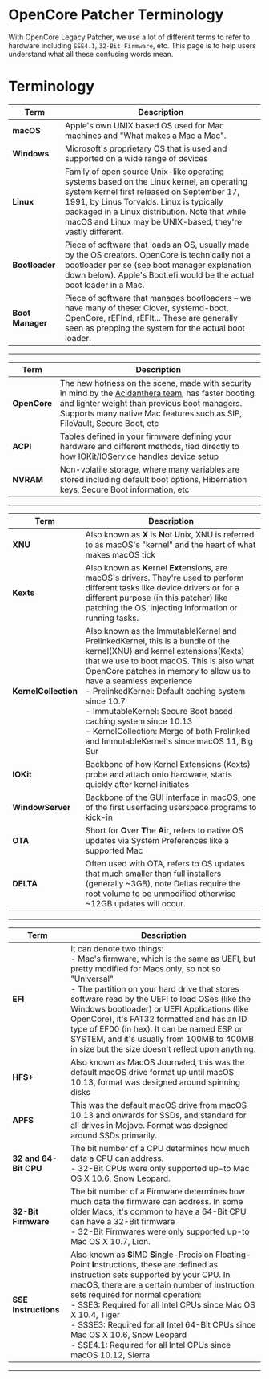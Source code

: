 # OpenCore Patcher Terminology

With OpenCore Legacy Patcher, we use a lot of different terms to refer to hardware including `SSE4.1`, `32-Bit Firmware`, etc. This page is to help users understand what all these confusing words mean.

# Terminology

Term | Description
--- | ---
**macOS**        | Apple's own UNIX based OS used for Mac machines and "What makes a Mac a Mac".
**Windows**      | Microsoft's proprietary OS that is used and supported on a wide range of devices
**Linux**        | Family of open source Unix-like operating systems based on the Linux kernel, an operating system kernel first released on September 17, 1991, by Linus Torvalds. Linux is typically packaged in a Linux distribution. Note that while macOS and Linux may be UNIX-based, they're vastly different.
**Bootloader**   | Piece of software that loads an OS, usually made by the OS creators. OpenCore is technically not a bootloader per se (see boot manager explanation down below). Apple's Boot.efi would be the actual boot loader in a Mac.
**Boot Manager** | Piece of software that manages bootloaders – we have many of these: Clover, systemd-boot, OpenCore, rEFInd, rEFIt... These are generally seen as prepping the system for the actual boot loader.
---
Term | Description
--- | ---
**OpenCore**   | The new hotness on the scene, made with security in mind by the [Acidanthera team](https://github.com/acidanthera), has faster booting and lighter weight than previous boot managers. Supports many native Mac features such as SIP, FileVault, Secure Boot, etc
**ACPI**   | Tables defined in your firmware defining your hardware and different methods, tied directly to how IOKit/IOService handles device setup
**NVRAM**   | Non-volatile storage, where many variables are stored including default boot options, Hibernation keys, Secure Boot information, etc
---
Term | Description
--- | ---
**XNU**    | Also known as **X** is **N**ot **U**nix, XNU is referred to as macOS's "kernel" and the heart of what makes macOS tick
**Kexts**   | Also known as **K**ernel **Ext**ensions, are macOS's drivers. They're used to perform different tasks like device drivers or for a different purpose (in this patcher) like patching the OS, injecting information or running tasks.
**KernelCollection**   | Also known as the ImmutableKernel and PrelinkedKernel, this is a bundle of the kernel(XNU) and kernel extensions(Kexts) that we use to boot macOS. This is also what OpenCore patches in memory to allow us to have a seamless experience <br/>- PrelinkedKernel: Default caching system since 10.7 <br/>- ImmutableKernel: Secure Boot based caching system since 10.13 <br/>- KernelCollection: Merge of both Prelinked and ImmutableKernel's since macOS 11, Big Sur
**IOKit**   | Backbone of how Kernel Extensions (Kexts) probe and attach onto hardware, starts quickly after kernel initiates
**WindowServer**   | Backbone of the GUI interface in macOS, one of the first userfacing userspace programs to kick-in
**OTA**   | Short for **O**ver **T**he **A**ir, refers to native OS updates via System Preferences like a supported Mac
**DELTA**   | Often used with OTA, refers to OS updates that much smaller than full installers (generally ~3GB), note Deltas require the root volume to be unmodified otherwise ~12GB updates will occur.
---
Term | Description
--- | ---
**EFI**   | It can denote two things: <br/>- Mac's firmware, which is the same as UEFI, but pretty modified for Macs only, so not so "Universal" <br/>- The partition on your hard drive that stores software read by the UEFI to load OSes (like the Windows bootloader) or UEFI Applications (like OpenCore), it's FAT32 formatted and has an ID type of EF00 (in hex). It can be named ESP or SYSTEM, and it's usually from 100MB to 400MB in size but the size doesn't reflect upon anything.
**HFS+**   | Also known as MacOS Journaled, this was the default macOS drive format up until macOS 10.13, format was designed around spinning disks
**APFS**   | This was the default macOS drive from macOS 10.13 and onwards for SSDs, and standard for all drives in Mojave. Format was designed around SSDs primarily.
**32 and 64-Bit CPU**   | The bit number of a CPU determines how much data a CPU can address. <br/>- 32-Bit CPUs were only supported up-to Mac OS X 10.6, Snow Leopard.
**32-Bit Firmware**   | The bit number of a Firmware determines how much data the firmware can address. In some older Macs, it's common to have a 64-Bit CPU can have a 32-Bit firmware<br/>- 32-Bit Firmwares were only supported up-to Mac OS X 10.7, Lion.
**SSE Instructions**   | Also known as **S**IMD **S**ingle-Precision Floating-Point **I**nstructions,  these are defined as instruction sets supported by your CPU. In macOS, there are a certain number of instruction sets required for normal operation: <br/>- SSE3: Required for all Intel CPUs since Mac OS X 10.4, Tiger <br/>- SSSE3: Required for all Intel 64-Bit CPUs since Mac OS X 10.6, Snow Leopard  <br/>- SSE4.1: Required for all Intel CPUs since macOS 10.12, Sierra
---
